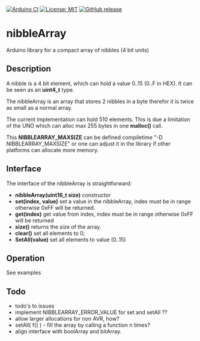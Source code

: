 
[![Arduino CI](https://github.com/RobTillaart/nibbleArray/workflows/Arduino%20CI/badge.svg)](https://github.com/marketplace/actions/arduino_ci)
[![License: MIT](https://img.shields.io/badge/license-MIT-green.svg)](https://github.com/RobTillaart/nibbleArray/blob/master/LICENSE)
[![GitHub release](https://img.shields.io/github/release/RobTillaart/nibbleArray.svg?maxAge=3600)](https://github.com/RobTillaart/nibbleArray/releases)


# nibbleArray

Arduino library for a compact array of nibbles (4 bit units)


## Description

A nibble is a 4 bit element, which can hold a value 0..15 (0..F in HEX). It can be seen as an **uint4_t** type.

The nibbleArray is an array that stores 2 nibbles in a byte therefor it is 
twice as small as a normal array.

The current implementation can hold 510 elements. This is due a limitation of
the UNO which can alloc max 255 bytes in one **malloc()** call.

This **NIBBLEARRAY_MAXSIZE** can be defined compiletime "-D NIBBLEARRAY_MAXSIZE" 
or one can adjust it in the library if other platforms can allocate more memory.


## Interface

The interface of the nibbleArray is straightforward:

- **nibbleArray(uint16_t size)** constructor
- **set(index, value)** set a value in the nibbleArray, index must be in range
otherwise 0xFF will be returned.
- **get(index)** get value from index, index must be in range 
otherwise 0xFF will be returned
- **size()** returns the size of the array.
- **clear()** set all elements to 0;
- **SetAll(value)** set all elements to value (0..15)


## Operation

See examples


## Todo

- todo's to issues
- implement NIBBLEARRAY_ERROR_VALUE for set and setAll ??
- allow larger allocations for non AVR, how?
- setAll( f() ) - fill the array by calling a function n times?
- align interface with boolArray and bitArray.

